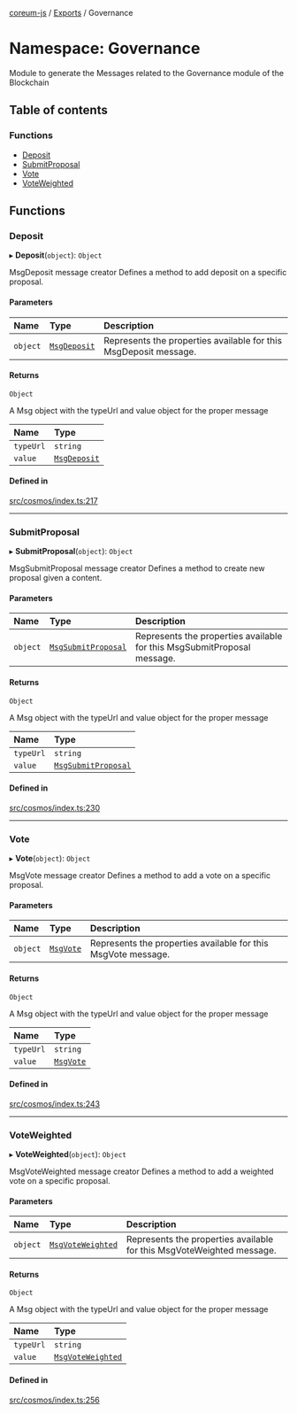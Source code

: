 [coreum-js](../README.md) / [Exports](../modules.md) / Governance

# Namespace: Governance

Module to generate the Messages related to the Governance module of the Blockchain

## Table of contents

### Functions

- [Deposit](Governance.md#deposit)
- [SubmitProposal](Governance.md#submitproposal)
- [Vote](Governance.md#vote)
- [VoteWeighted](Governance.md#voteweighted)

## Functions

### Deposit

▸ **Deposit**(`object`): `Object`

MsgDeposit message creator
Defines a method to add deposit on a specific proposal.

#### Parameters

| Name | Type | Description |
| :------ | :------ | :------ |
| `object` | [`MsgDeposit`](../interfaces/internal_.MsgDeposit.md) | Represents the properties available for this MsgDeposit message. |

#### Returns

`Object`

A Msg object with the typeUrl and value object for the proper message

| Name | Type |
| :------ | :------ |
| `typeUrl` | `string` |
| `value` | [`MsgDeposit`](internal_.md#msgdeposit) |

#### Defined in

[src/cosmos/index.ts:217](https://github.com/PyramydLabs/coreum-js/blob/37d165f/src/cosmos/index.ts#L217)

___

### SubmitProposal

▸ **SubmitProposal**(`object`): `Object`

MsgSubmitProposal message creator
Defines a method to create new proposal given a content.

#### Parameters

| Name | Type | Description |
| :------ | :------ | :------ |
| `object` | [`MsgSubmitProposal`](../interfaces/internal_.MsgSubmitProposal.md) | Represents the properties available for this MsgSubmitProposal message. |

#### Returns

`Object`

A Msg object with the typeUrl and value object for the proper message

| Name | Type |
| :------ | :------ |
| `typeUrl` | `string` |
| `value` | [`MsgSubmitProposal`](internal_.md#msgsubmitproposal) |

#### Defined in

[src/cosmos/index.ts:230](https://github.com/PyramydLabs/coreum-js/blob/37d165f/src/cosmos/index.ts#L230)

___

### Vote

▸ **Vote**(`object`): `Object`

MsgVote message creator
Defines a method to add a vote on a specific proposal.

#### Parameters

| Name | Type | Description |
| :------ | :------ | :------ |
| `object` | [`MsgVote`](../interfaces/internal_.MsgVote.md) | Represents the properties available for this MsgVote message. |

#### Returns

`Object`

A Msg object with the typeUrl and value object for the proper message

| Name | Type |
| :------ | :------ |
| `typeUrl` | `string` |
| `value` | [`MsgVote`](internal_.md#msgvote) |

#### Defined in

[src/cosmos/index.ts:243](https://github.com/PyramydLabs/coreum-js/blob/37d165f/src/cosmos/index.ts#L243)

___

### VoteWeighted

▸ **VoteWeighted**(`object`): `Object`

MsgVoteWeighted message creator
Defines a method to add a weighted vote on a specific proposal.

#### Parameters

| Name | Type | Description |
| :------ | :------ | :------ |
| `object` | [`MsgVoteWeighted`](../interfaces/internal_.MsgVoteWeighted.md) | Represents the properties available for this MsgVoteWeighted message. |

#### Returns

`Object`

A Msg object with the typeUrl and value object for the proper message

| Name | Type |
| :------ | :------ |
| `typeUrl` | `string` |
| `value` | [`MsgVoteWeighted`](internal_.md#msgvoteweighted) |

#### Defined in

[src/cosmos/index.ts:256](https://github.com/PyramydLabs/coreum-js/blob/37d165f/src/cosmos/index.ts#L256)

